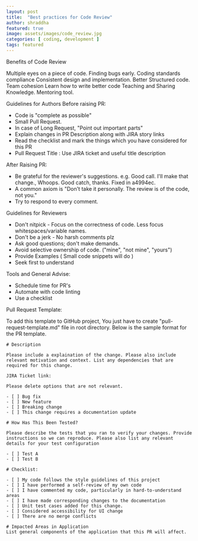 ```yaml
---
layout: post
title:  "Best practices for Code Review"
author: shraddha
featured: true
image: assets/images/code_review.jpg
categories: [ coding, development ]
tags: featured
---
```


Benefits of Code Review

Multiple eyes on a piece of code. Finding bugs early.
Coding standards compliance
Consistent design and implementation. Better Structured code.
Team cohesion
Learn how to write better code
Teaching and Sharing Knowledge. Mentoring tool.

 Guidelines for Authors
 Before raising PR:
 - Code is "complete as possible"
 -  Small Pull Request.
 -  In case of Long Request, "Point out important parts"
 -  Explain changes in PR Description along with JIRA story links
 -  Read the checklist and mark the things which you have considered for this PR
 -  Pull Request Title : Use JIRA ticket and useful title description

 After Raising PR:
 -  Be grateful for the reviewer's suggestions.
 e.g. Good call. I'll make that change., Whoops. Good catch, thanks. Fixed in a4994ec.
 - A common axiom is "Don't take it personally. The review is of the code, not you."
 - Try to respond to every comment.

 Guidelines for Reviewers
 -  Don't nitpick - Focus on the correctness of code. Less focus whitespaces/variable names.
 -  Don't be a jerk - No harsh comments plz
 -  Ask good questions; don't make demands.
 - Avoid selective ownership of code. ("mine", "not mine", "yours")
 - Provide Examples  ( Small code snippets will do )
 -  Seek first to understand

Tools and General Advise:
 -  Schedule time for PR's
 -  Automate with code linting
 - Use a checklist

 Pull Request Template:

 To add this template to GitHub project, You just have to create "pull-request-template.md" file in root directory.
 Below is the sample format for the PR template.

```
# Description

Please include a explaination of the change. Please also include relevant motivation and context. List any dependencies that are required for this change.

JIRA Ticket link:

Please delete options that are not relevant.

- [ ] Bug fix
- [ ] New feature
- [ ] Breaking change
- [ ] This change requires a documentation update

# How Has This Been Tested?

Please describe the tests that you ran to verify your changes. Provide instructions so we can reproduce. Please also list any relevant details for your test configuration

- [ ] Test A
- [ ] Test B

# Checklist:

- [ ] My code follows the style guidelines of this project
- [ ] I have performed a self-review of my own code
- [ ] I have commented my code, particularly in hard-to-understand areas
- [ ] I have made corresponding changes to the documentation
- [ ] Unit test cases added for this change.
- [ ] Considered accessibility for UI change
- [ ] There are no merge conflicts

# Impacted Areas in Application
List general components of the application that this PR will affect.
```
